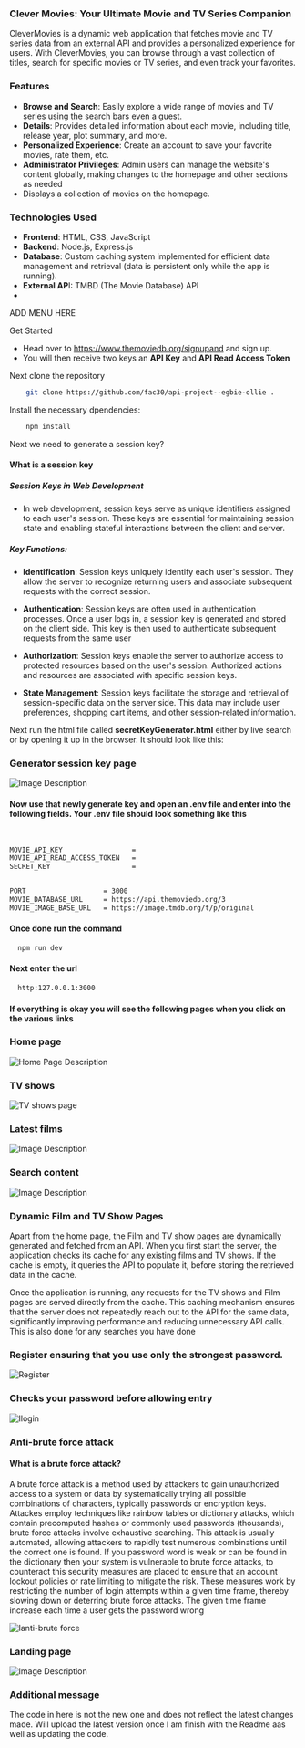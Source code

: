 

### Clever Movies: Your Ultimate Movie and TV Series Companion
CleverMovies is a dynamic web application that fetches movie and TV series data from an external API and provides a personalized experience for users. With CleverMovies, you can browse through a vast collection of titles, search for specific movies or TV series, and even track your favorites.

### Features
 - **Browse and Search**: Easily explore a wide range of movies and TV series using the search bars even a  guest.
 - **Details**: Provides detailed information about each movie, including title, release year, plot summary, and more.
  - **Personalized Experience**: Create an account to save your favorite movies, rate them, etc.
 - **Administrator Privileges**: Admin users can manage the website's content globally, making changes to the homepage and other sections as needed
- Displays a collection of movies on the homepage.

### Technologies Used
- **Frontend**: HTML, CSS, JavaScript
- **Backend**: Node.js, Express.js
 - **Database**: Custom caching system implemented for efficient data management and retrieval (data is persistent only while the app is running).
 - **External AP**I: TMBD (The Movie Database) API
 - 

ADD MENU HERE
 
Get Started
- Head over to https://www.themoviedb.org/signupand and sign up. 
- You will then receive two keys an **API Key** and **API Read Access Token**

Next clone the repository
```sh
    git clone https://github.com/fac30/api-project--egbie-ollie .
```

Install the necessary dpendencies:
```sh
    npm install
```

Next we need to generate a session key?
#### What is a session key
##### Session Keys in Web Development  
 - In web development, session keys serve as unique identifiers assigned to each user's session. These keys are essential for maintaining session state and enabling stateful interactions between the client and server.

##### Key Functions:

 -  **Identification**: Session keys uniquely identify each user's session. They allow the server to recognize returning users and associate subsequent requests with the correct session.

 - **Authentication**: Session keys are often used in authentication processes. Once a user logs in, a session key is generated and stored on the client side. This key is then used to authenticate subsequent requests from the same user
  
 - **Authorization**: Session keys enable the server to authorize access to protected resources based on the user's session. Authorized actions and resources are associated with specific session keys.

 -  **State Management**: Session keys facilitate the storage and retrieval of session-specific data on the server side. This data may include user preferences, shopping cart items, and other session-related information.   



Next run the html file called **secretKeyGenerator.html** either by live search or by opening it up in the browser. It should look like this:


### Generator session key page
![Image Description](https://drive.google.com/uc?id=1accTVxC3a5gBHg-70HcIbMWzXU9iaxs6)


#### Now use that newly generate key and open an .env file and enter into the following fields. Your .env file should look something like this

``` sh
 

MOVIE_API_KEY                 = 
MOVIE_API_READ_ACCESS_TOKEN   = 
SECRET_KEY                    =


PORT                   = 3000
MOVIE_DATABASE_URL     = https://api.themoviedb.org/3
MOVIE_IMAGE_BASE_URL   = https://image.tmdb.org/t/p/original

```


#### Once done run the command
``` sh
  npm run dev
```

#### Next enter the url
``` sh
  http:127.0.0.1:3000
```

#### If everything is okay you will see the following pages when you click on the various links


### Home page

![Home Page Description](https://drive.google.com/uc?id=1zpPFMeiSCQF7Ygdl-shUXDM5PznDCsRQ)



### TV shows

![TV shows page](https://drive.google.com/uc?id=1Mrg72dHrsGZPHGG_10nVE_3aCYD4rN8C)



### Latest films

![Image Description](https://drive.google.com/uc?id=1VcQMqjPjGS17Ps-A7ltKQNzL-FsCs22J)


### Search content
![Image Description](https://drive.google.com/uc?id=19gT-6Q_4fuOSSpXoDoNXBMZKYSJUoy_0)



### Dynamic Film and TV Show Pages

Apart from the home page, the Film and TV show pages are dynamically generated and fetched from an API. When you first start the server, the application checks its cache for any existing films and TV shows. If the cache is empty, it queries the API to populate it, before storing the retrieved data in the cache.

Once the application is running, any requests for the TV shows and Film pages are served directly from the cache. This caching mechanism ensures that the server does not repeatedly reach out to the API for the same data, significantly improving performance and reducing unnecessary API calls. This is also done for any searches you have done


### Register ensuring that you use only the strongest password.
![Register](https://drive.google.com/uc?id=1aaxhS3HfpSXJTEyQv0EGKNYLi0ph021h)


### Checks your password before allowing entry
![Ilogin](https://drive.google.com/uc?id=1B_3GfivfHjbm73wLf2RL2dw_DskYQCF7)


### Anti-brute force attack

#### What is a brute force attack?
A brute force attack is a method used by attackers to gain unauthorized access to a system or data by systematically trying all possible combinations of characters, typically passwords or encryption keys. Attackes employ techniques like rainbow tables or dictionary attacks, which contain precomputed hashes or commonly used passwords (thousands), brute force attacks involve exhaustive searching. This attack is usually automated, allowing attackers to rapidly test numerous combinations until the correct one is found. If you password word is weak or can be found in the dictionary then your system is vulnerable to brute force attacks, to counteract this security measures are placed to ensure that an account lockout policies or rate limiting to mitigate the risk. These measures work by restricting the number of login attempts within a given time frame, thereby slowing down or deterring brute force attacks. The given time frame increase each time a user gets the password wrong

![Ianti-brute force](https://drive.google.com/uc?id=1QyLDUeeYWy05cW_0bUgqVW-4VXcxP99y)



### Landing page
![Image Description](https://drive.google.com/uc?id=1LI3hEc7JEclL2nHhbMug5aF5jhCn_AGs)




### Additional message

The code in here is not the new one and does not reflect the latest changes made. Will upload the latest version once I am finish with the Readme aas well as updating the code.
